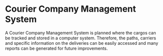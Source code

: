 # Courier Company Management System

A Courier Company Management System is planned where the cargos can be tracked and stored in a computer system. Therefore, the paths, carriers and specific information on the deliveries can be easily accessed and many reports can be generated for future improvements.
